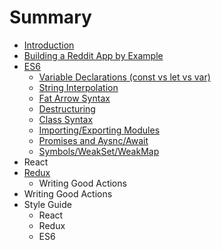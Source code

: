 # Summary

* [Introduction](README.md)
* [Building a Reddit App by Example](building_a_reddit_app_by_example.md)
* [ES6](ES6.md)
   * [Variable Declarations (const vs let vs var)](variable_declarations_const_vs_let_vs_var.md)
   * [String Interpolation](string_interpolation.md)
   * [Fat Arrow Syntax](fat_arrow_syntax.md)
   * [Destructuring](destructuring.md)
   * [Class Syntax](class_syntax.md)
   * [Importing/Exporting Modules](importingexporting_modules.md)
   * [Promises and Aysnc/Await](promises_and_aysncawait.md)
   * [Symbols/WeakSet/WeakMap](symbolsweaksetweakmap.md)
* React
* [Redux](React.md)
   * Writing Good Actions
* Writing Good Actions
* Style Guide
   * React
   * Redux
   * ES6

